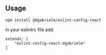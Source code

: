 ## Usage
```
npm install @dgabrielm/eslint-config-react
```
in your eslintrc file add
```
extends: [
    "eslint-config-react-dgabrielm"
]
```
